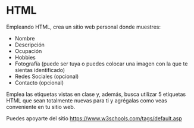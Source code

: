 # HTML

Empleando HTML, crea un sitio web personal donde muestres:

-   Nombre
-   Descripción
-   Ocupación
-   Hobbies
-   Fotografía (puede ser tuya o puedes colocar una imagen con la que te sientas identificado)
-   Redes Sociales (opcional)
-   Contacto (opcional)

Emplea las etiquetas vistas en clase y, además, busca utilizar 5 etiquetas HTML que sean totalmente nuevas para ti y agrégalas como veas conveniente en tu sitio web.

Puedes apoyarte del sitio <https://www.w3schools.com/tags/default.asp>

